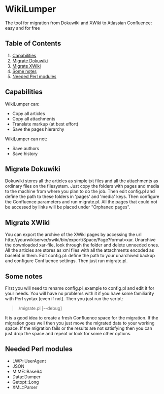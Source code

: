 # WikiLumper
The tool for migration from Dokuwiki and XWiki to Atlassian Confluence: easy and for free

## Table of Contents

  1. [Capabilities](#capabilities)
  1. [Migrate Dokuwiki](#migrate-dokuwiki)
  1. [Migrate XWiki](#migrate-xwiki)
  1. [Some notes](#do-job)
  1. [Needed Perl modules](#perl-modules)

## Capabilities
WikiLumper can:

  * Copy all articles
  * Copy all attachments
  * Translate markup (at best effort)
  * Save the pages hierarchy

WikiLumper can not:

  * Save authors
  * Save history

## Migrate Dokuwiki
  Dokuwiki stores all the articles as simple txt files and all the attachments as ordinary files on the filesystem. Just copy the folders with pages and media to the machine from where you plan to do the job. Then edit config.pl and define the path to these folders in 'pages' and 'media' keys. Then configure the Confluence parameters and run migrate.pl.
  All the pages that could not be accessed by links will be placed under "Orphaned pages".

## Migrate XWiki
  You can export the archive of the XWiki pages by accessing the url http://yourwikiserver/xwiki/bin/export/Space/Page?format=xar. Unarchive the downloaded xar-file, look through the folder and delete unneeded ones. All the articles are stores as xml files with all the attachments encoded as base64 in them. Edit config.pl: define the path to your unarchived backup and configure Confluence settings. Then just run migrate.pl.

## Some notes
  First you will need to rename config.pl_example to config.pl and edit it for your needs. You will have no problems with it if you have some familiarity with Perl syntax (even if not).
  Then you just run the script:
  > ./migrate.pl [--debug]

  It is a good idea to create a fresh Confluence space for the migration. If the migration goes well then you just move the migrated data to your working space. If the migration fails or the results are not satisfying then you can just drop the space and repeat or look for some other options.


## Needed Perl modules
  * LWP::UserAgent
  * JSON
  * MIME::Base64
  * Data::Dumper
  * Getopt::Long
  * XML::Parser

